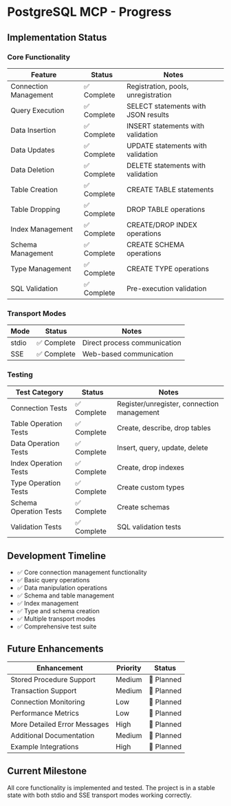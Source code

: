 # PostgreSQL MCP - Progress

## Implementation Status

### Core Functionality

| Feature               | Status     | Notes                               |
| --------------------- | ---------- | ----------------------------------- |
| Connection Management | ✅ Complete | Registration, pools, unregistration |
| Query Execution       | ✅ Complete | SELECT statements with JSON results |
| Data Insertion        | ✅ Complete | INSERT statements with validation   |
| Data Updates          | ✅ Complete | UPDATE statements with validation   |
| Data Deletion         | ✅ Complete | DELETE statements with validation   |
| Table Creation        | ✅ Complete | CREATE TABLE statements             |
| Table Dropping        | ✅ Complete | DROP TABLE operations               |
| Index Management      | ✅ Complete | CREATE/DROP INDEX operations        |
| Schema Management     | ✅ Complete | CREATE SCHEMA operations            |
| Type Management       | ✅ Complete | CREATE TYPE operations              |
| SQL Validation        | ✅ Complete | Pre-execution validation            |

### Transport Modes

| Mode  | Status     | Notes                        |
| ----- | ---------- | ---------------------------- |
| stdio | ✅ Complete | Direct process communication |
| SSE   | ✅ Complete | Web-based communication      |

### Testing

| Test Category          | Status     | Notes                                      |
| ---------------------- | ---------- | ------------------------------------------ |
| Connection Tests       | ✅ Complete | Register/unregister, connection management |
| Table Operation Tests  | ✅ Complete | Create, describe, drop tables              |
| Data Operation Tests   | ✅ Complete | Insert, query, update, delete              |
| Index Operation Tests  | ✅ Complete | Create, drop indexes                       |
| Type Operation Tests   | ✅ Complete | Create custom types                        |
| Schema Operation Tests | ✅ Complete | Create schemas                             |
| Validation Tests       | ✅ Complete | SQL validation tests                       |

## Development Timeline

- ✅ Core connection management functionality
- ✅ Basic query operations
- ✅ Data manipulation operations
- ✅ Schema and table management
- ✅ Index management
- ✅ Type and schema creation
- ✅ Multiple transport modes
- ✅ Comprehensive test suite

## Future Enhancements

| Enhancement                  | Priority | Status    |
| ---------------------------- | -------- | --------- |
| Stored Procedure Support     | Medium   | 🔄 Planned |
| Transaction Support          | Medium   | 🔄 Planned |
| Connection Monitoring        | Low      | 🔄 Planned |
| Performance Metrics          | Low      | 🔄 Planned |
| More Detailed Error Messages | High     | 🔄 Planned |
| Additional Documentation     | Medium   | 🔄 Planned |
| Example Integrations         | High     | 🔄 Planned |

## Current Milestone
All core functionality is implemented and tested. The project is in a stable state with both stdio and SSE transport modes working correctly.
